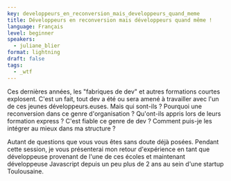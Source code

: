 ```yaml
---
key: developpeurs_en_reconversion_mais_developpeurs_quand_meme
title: Développeurs en reconversion mais développeurs quand même !
language: Français
level: beginner
speakers:
  - juliane_blier
format: lightning
draft: false
tags:
  - _wtf
---
```

Ces dernières années, les "fabriques de dev" et autres formations courtes explosent. C'est un fait, tout dev a été ou sera amené à travailler avec l'un de ces jeunes développeurs.euses. Mais qui sont-ils ? Pourquoi une reconversion dans ce genre d'organisation ? Qu'ont-ils appris lors de leurs formation express ? C'est fiable ce genre de dev ? Comment puis-je les intégrer au mieux dans ma structure ?

Autant de questions que vous vous êtes sans doute déjà posées. Pendant cette session, je vous présenterai mon retour d'expérience en tant que développeuse provenant de l'une de ces écoles et maintenant développeuse Javascript depuis un peu plus de 2 ans au sein d'une startup Toulousaine. 
